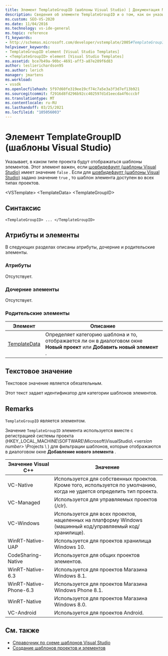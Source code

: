 ```yaml
---
title: Элемент TemplateGroupID (шаблоны Visual Studio) | Документация Майкрософт
description: Сведения об элементе TemplateGroupID и о том, как он указывает, в каком типе проекта будут отображаться шаблоны элементов.
ms.custom: SEO-VS-2020
ms.date: 11/04/2016
ms.technology: vs-ide-general
ms.topic: reference
f1_keywords:
- http://schemas.microsoft.com/developer/vstemplate/2005#TemplateGroupID
helpviewer_keywords:
- TemplateGroupID element [Visual Studio Templates]
- <TemplateGroupID> element [Visual Studio Templates]
ms.assetid: bce7b49a-90bc-4691-aff3-a87e209f6d83
author: leslierichardson95
ms.author: lerich
manager: jmartens
ms.workload:
- vssdk
ms.openlocfilehash: 5f97d60fe319ee19cf74c7a5e3a3f3d7ef13b921
ms.sourcegitcommit: f2916d8fd296b92cc402597d1d1eecda4f6cccbf
ms.translationtype: MT
ms.contentlocale: ru-RU
ms.lasthandoff: 03/25/2021
ms.locfileid: "105056003"
---
```

# <a name="templategroupid-element-visual-studio-templates"></a>Элемент TemplateGroupID (шаблоны Visual Studio)
Указывает, в каком типе проекта будут отображаться шаблоны элементов. Этот элемент важен, если [шовбидефаулт (шаблоны Visual Studio)](../extensibility/showbydefault-visual-studio-templates.md) имеет значение `false` . Если для [шовбидефаулт (шаблоны Visual Studio)](../extensibility/showbydefault-visual-studio-templates.md) задано значение `true` , то шаблон элемента доступен во всех типах проектов.

 \<VSTemplate> \<TemplateData>
 \<TemplateGroupID>

## <a name="syntax"></a>Синтаксис

```
<TemplateGroupID> ... </TemplateGroupID>
```

## <a name="attributes-and-elements"></a>Атрибуты и элементы
 В следующих разделах описаны атрибуты, дочерние и родительские элементы.

### <a name="attributes"></a>Атрибуты
 Отсутствует.

### <a name="child-elements"></a>Дочерние элементы
 Отсутствует.

### <a name="parent-elements"></a>Родительские элементы

|Элемент|Описание|
|-------------|-----------------|
|[TemplateData](../extensibility/templatedata-element-visual-studio-templates.md)|Определяет категорию шаблона и то, отображается ли он в диалоговом окне **Новый проект** или **Добавить новый элемент** .|

## <a name="text-value"></a>Текстовое значение
 Текстовое значение является обязательным.

 Этот текст задает идентификатор для категории шаблонов элементов.

## <a name="remarks"></a>Remarks
 `TemplateGroupID` является элементом.

 Значение `TemplateGroupID` элемента используется вместе с регистрацией системы проекта (HKEY_LOCAL_MACHINE\SOFTWARE\Microsoft\VisualStudio\\ *\<version number>* \Projects \\ ) для фильтрации шаблонов, которые отображаются в диалоговом окне **Добавление нового элемента** .

|Значение Visual C++|Значение|
|------------------------|-------------|
|VC-Native|Используется для собственных проектов. Кроме того, используется по умолчанию, когда не удается определить тип проекта.|
|VC-Managed|Используется для управляемых проектов (/clr).|
|VC-Windows|Используется для всех проектов, нацеленных на платформу Windows (машинный код/управляемый код/хранилище).|
|WinRT-Native-UAP|Используется для проектов хранилища Windows 10.|
|CodeSharing-Native|Используется для общих проектов элементов.|
|WinRT-Native-6.3|Используется для проектов Магазина Windows 8.1.|
|WinRT-Native-Phone-6.3|Используется для проектов Магазина Windows Phone 8.1.|
|WinRT-Native|Используется для проектов Магазина Windows 8.0.|
|VC-Android|Используется для проектов Android.|

## <a name="see-also"></a>См. также
- [Справочник по схеме шаблонов Visual Studio](../extensibility/visual-studio-template-schema-reference.md)
- [Создание шаблонов проектов и элементов](../ide/creating-project-and-item-templates.md)
